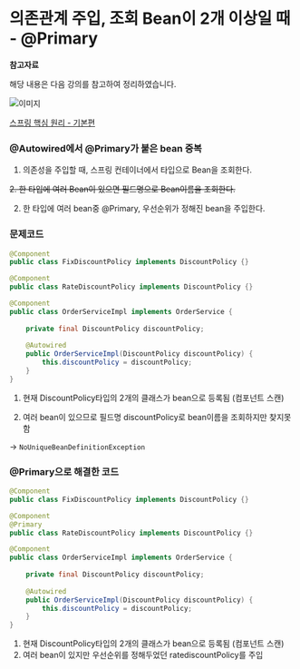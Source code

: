 # 의존관계 주입, 조회 Bean이 2개 이상일 때 - @Primary

**참고자료**

해당 내용은 다음 강의를 참고하여 정리하였습니다.

![이미지](https://cdn.inflearn.com/public/courses/325969/cover/2868c757-5886-4508-a140-7cb68a83dfd8/325969-eng.png)

[스프링 핵심 원리 - 기본편](https://www.inflearn.com/course/%EC%8A%A4%ED%94%84%EB%A7%81-%ED%95%B5%EC%8B%AC-%EC%9B%90%EB%A6%AC-%EA%B8%B0%EB%B3%B8%ED%8E%B8/dashboard)




### @Autowired에서 @Primary가 붙은 bean 중복

1. 의존성을 주입할 때, 스프링 컨테이너에서 타입으로 Bean을 조회한다.

<del> 2. 한 타입에 여러 Bean이 있으면 필드명으로 Bean이름을 조회한다.</del>

2. 한 타입에 여러 bean중 @Primary, 우선순위가 정해진 bean을 주입한다.



### 문제코드

```java
@Component
public class FixDiscountPolicy implements DiscountPolicy {}
```

```java
@Component
public class RateDiscountPolicy implements DiscountPolicy {}
```

```java
@Component
public class OrderServiceImpl implements OrderService {
    
    private final DiscountPolicy discountPolicy;
    
    @Autowired 
    public OrderServiceImpl(DiscountPolicy discountPolicy) {
        this.discountPolicy = discountPolicy;
    }
}
```

1. 현재 DiscountPolicy타입의 2개의 클래스가 bean으로 등록됨 (컴포넌트 스캔)

2. 여러 bean이 있으므로 필드명 discountPolicy로 bean이름을 조회하지만 찾지못함

-> `NoUniqueBeanDefinitionException`



### @Primary으로 해결한 코드

```java
@Component
public class FixDiscountPolicy implements DiscountPolicy {}
```

```java
@Component
@Primary
public class RateDiscountPolicy implements DiscountPolicy {}
```

```java
@Component
public class OrderServiceImpl implements OrderService {
    
    private final DiscountPolicy discountPolicy;
    
    @Autowired 
    public OrderServiceImpl(DiscountPolicy discountPolicy) {
        this.discountPolicy = discountPolicy;
    }
}
```

1. 현재 DiscountPolicy타입의 2개의 클래스가 bean으로 등록됨 (컴포넌트 스캔)
2. 여러 bean이 있지만 우선순위를 정해두었던 ratediscountPolicy를 주입
